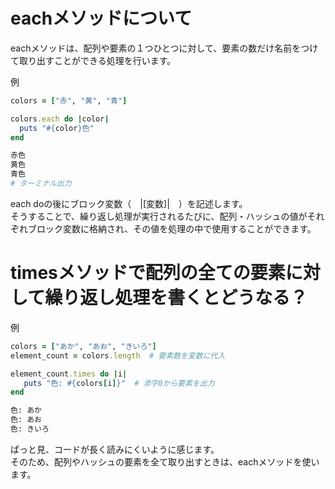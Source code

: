 # eachメソッドについて

eachメソッドは、配列や要素の１つひとつに対して、要素の数だけ名前をつけて取り出すことができる処理を行います。

例
```ruby
colors = ["赤", "黄", "青"]

colors.each do |color|
  puts "#{color}色"
end
```

```ruby
赤色
黄色
青色
# ターミナル出力
```
each doの後にブロック変数（　|[変数]|　）を記述します。<br>
そうすることで、繰り返し処理が実行されるたびに、配列・ハッシュの値がそれぞれブロック変数に格納され、その値を処理の中で使用することができます。<br>


# timesメソッドで配列の全ての要素に対して繰り返し処理を書くとどうなる？
例
```ruby
colors = ["あか", "あお", "きいろ"]
element_count = colors.length  # 要素数を変数に代入

element_count.times do |i|
   puts "色: #{colors[i]}"  # 添字0から要素を出力
end
```

```ruby
色: あか
色: あお
色: きいろ
```

ぱっと見、コードが長く読みにくいように感じます。<br>
そのため、配列やハッシュの要素を全て取り出すときは、eachメソッドを使います。<br>
